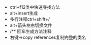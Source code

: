 + ctrl+f12类中快速寻找方法
+ alt+insert生成
+ 多行注释ctrl+shift+/
+ alt+箭头左右切换文件
+ /** 回车生成方法注释
+ 右键->copy references复制完整的类名